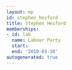 ```yaml
---
layout: mp
id: stephen_hesford
title: Stephen Hesford
memberships:
- id: lab
  name: Labour Party
  start: 
  end: '2010-03-30'
autogenerated: true
---
```

